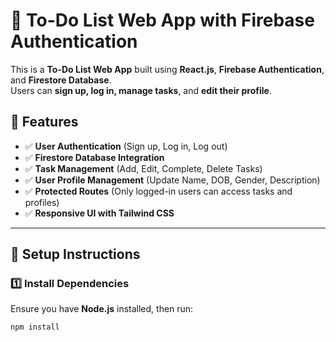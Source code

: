# 📝 To-Do List Web App with Firebase Authentication

This is a **To-Do List Web App** built using **React.js**, **Firebase Authentication**, and **Firestore Database**.  
Users can **sign up, log in, manage tasks**, and **edit their profile**.  

## 🚀 Features
- ✅ **User Authentication** (Sign up, Log in, Log out)
- ✅ **Firestore Database Integration**
- ✅ **Task Management** (Add, Edit, Complete, Delete Tasks)
- ✅ **User Profile Management** (Update Name, DOB, Gender, Description)
- ✅ **Protected Routes** (Only logged-in users can access tasks and profiles)
- ✅ **Responsive UI with Tailwind CSS**

---

## 🔧 **Setup Instructions**

### **1️⃣ Install Dependencies**
Ensure you have **Node.js** installed, then run:
```bash
npm install
